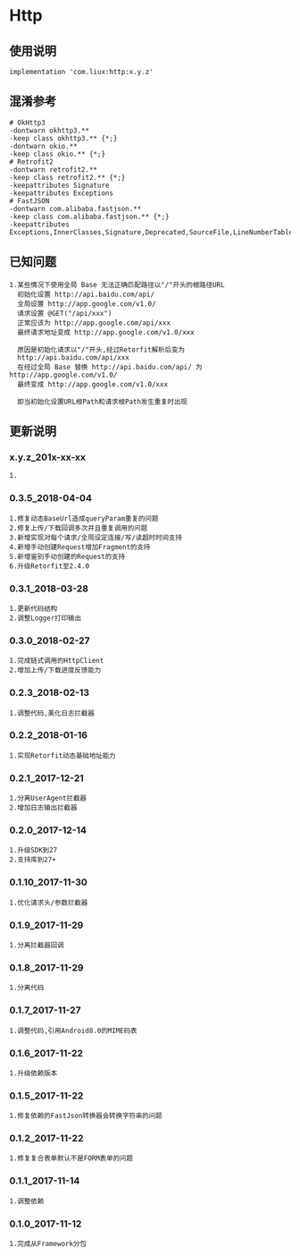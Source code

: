 Http
===

使用说明
---
```
implementation 'com.liux:http:x.y.z'
```

混淆参考
---
```
# OkHttp3
-dontwarn okhttp3.**
-keep class okhttp3.** {*;}
-dontwarn okio.**
-keep class okio.** {*;}
# Retrofit2
-dontwarn retrofit2.**
-keep class retrofit2.** {*;}
-keepattributes Signature
-keepattributes Exceptions
# FastJSON
-dontwarn com.alibaba.fastjson.**
-keep class com.alibaba.fastjson.** {*;}
-keepattributes Exceptions,InnerClasses,Signature,Deprecated,SourceFile,LineNumberTable,LocalVariable*Table,*Annotation*,Synthetic,EnclosingMethod
```

已知问题
---
    1.某些情况下使用全局 Base 无法正确匹配路径以"/"开头的根路径URL
      初始化设置 http://api.baidu.com/api/
      全局设置 http://app.google.com/v1.0/
      请求设置 @GET("/api/xxx")
      正常应该为 http://app.google.com/api/xxx
      最终请求地址变成 http://app.google.com/v1.0/xxx
      
      原因是初始化请求以"/"开头,经过Retorfit解析后变为
      http://api.baidu.com/api/xxx
      在经过全局 Base 替换 http://api.baidu.com/api/ 为 http://app.google.com/v1.0/
      最终变成 http://app.google.com/v1.0/xxx
      
      即当初始化设置URL根Path和请求根Path发生重复时出现

更新说明
---
### x.y.z_201x-xx-xx
    1.
    
### 0.3.5_2018-04-04
    1.修复动态BaseUrl造成queryParam重复的问题
    2.修复上传/下载回调多次并且重复调用的问题
    3.新增实现对每个请求/全局设定连接/写/读超时时间支持
    4.新增手动创建Request增加Fragment的支持
    5.新增鉴别手动创建的Request的支持
    6.升级Retorfit至2.4.0

### 0.3.1_2018-03-28
    1.更新代码结构
    2.调整Logger打印输出

### 0.3.0_2018-02-27
    1.完成链式调用的HttpClient
    2.增加上传/下载进度反馈能力

### 0.2.3_2018-02-13
    1.调整代码,美化日志拦截器

### 0.2.2_2018-01-16
    1.实现Retorfit动态基础地址能力

### 0.2.1_2017-12-21
    1.分离UserAgent拦截器
    2.增加日志输出拦截器

### 0.2.0_2017-12-14
    1.升级SDK到27
    2.支持库到27+

### 0.1.10_2017-11-30
    1.优化请求头/参数拦截器

### 0.1.9_2017-11-29
    1.分离拦截器回调

### 0.1.8_2017-11-29
    1.分离代码

### 0.1.7_2017-11-27
    1.调整代码,引用Android8.0的MIME码表

### 0.1.6_2017-11-22
    1.升级依赖版本

### 0.1.5_2017-11-22
    1.修复依赖的FastJson转换器会转换字符串的问题

### 0.1.2_2017-11-22
    1.修复复合表单默认不是FORM表单的问题

### 0.1.1_2017-11-14
    1.调整依赖

### 0.1.0_2017-11-12
    1.完成从Framework分包